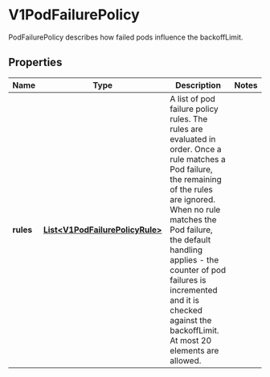 

# V1PodFailurePolicy

PodFailurePolicy describes how failed pods influence the backoffLimit.
## Properties

Name | Type | Description | Notes
------------ | ------------- | ------------- | -------------
**rules** | [**List&lt;V1PodFailurePolicyRule&gt;**](V1PodFailurePolicyRule.md) | A list of pod failure policy rules. The rules are evaluated in order. Once a rule matches a Pod failure, the remaining of the rules are ignored. When no rule matches the Pod failure, the default handling applies - the counter of pod failures is incremented and it is checked against the backoffLimit. At most 20 elements are allowed. | 



